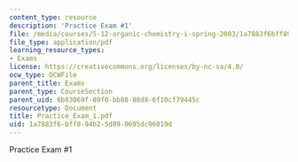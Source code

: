 ```yaml
---
content_type: resource
description: 'Practice Exam #1'
file: /media/courses/5-12-organic-chemistry-i-spring-2003/1a7883f6bff894b25d890695dc96019d_Practice_Exam_1.pdf
file_type: application/pdf
learning_resource_types:
- Exams
license: https://creativecommons.org/licenses/by-nc-sa/4.0/
ocw_type: OCWFile
parent_title: Exams
parent_type: CourseSection
parent_uid: 6b83069f-89f0-bb88-88d8-6f10cf79445c
resourcetype: Document
title: Practice_Exam_1.pdf
uid: 1a7883f6-bff8-94b2-5d89-0695dc96019d
---
```

Practice Exam #1